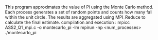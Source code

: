 This program approximates the value of Pi using the Monte Carlo method. Each process generates a set of random points and counts how many fall within the unit circle. The results are aggregated using MPI_Reduce to calculate the final estimate.
compilation and execution : mpicc ASS2_Q1_mpi.c -o montecarlo_pi -lm
                            mpirun -np <num_processes> ./montecarlo_pi 
